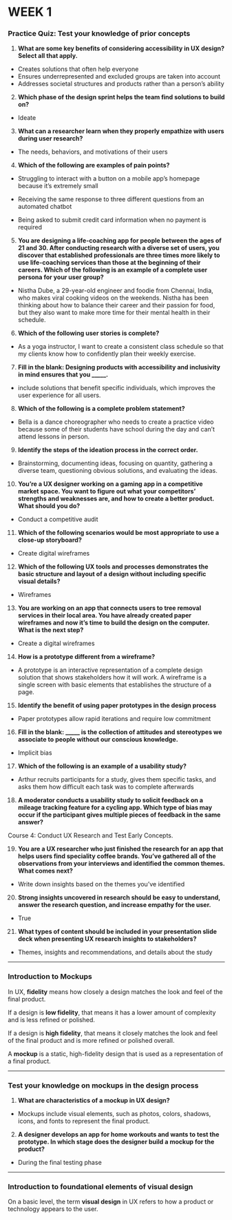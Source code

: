 # WEEK 1

### Practice Quiz: Test your knowledge of prior concepts 

1. **What are some key benefits of considering accessibility in UX design? Select all that apply.**

- Creates solutions that often help everyone
- Ensures underrepresented and excluded groups are taken into account
- Addresses societal structures and products rather than a person’s ability


2. **Which phase of the design sprint helps the team find solutions to build on?**

- Ideate

3. **What can a researcher learn when they properly empathize with users during user research?** 

- The needs, behaviors, and motivations of their users

4. **Which of the following are examples of pain points?**

- Struggling to interact with a button on a mobile app’s homepage because it’s extremely small

- Receiving the same response to three different questions from an automated chatbot

- Being asked to submit credit card information when no payment is required

5. **You are designing a life-coaching app for people between the ages of 21 and 30. After conducting research with a diverse set of users, you discover that established professionals are three times more likely to use life-coaching services than those at the beginning of their careers. Which of the following is an example of a complete user persona for your user group?**

- Nistha Dube, a 29-year-old engineer and foodie from Chennai, India, who makes viral cooking videos on the weekends. Nistha has been thinking about how to balance their career and their passion for food, but they also want to make more time for their mental health in their schedule. 

6. **Which of the following user stories is complete?**

- As a yoga instructor, I want to create a consistent class schedule so that my clients know how to confidently plan their weekly exercise. 

7. **Fill in the blank: Designing products with accessibility and inclusivity in mind ensures that you _____.**

- include solutions that benefit specific individuals, which improves the user experience for all users. 

8. **Which of the following is a complete problem statement?**

- Bella is a dance choreographer who needs to create a practice video because some of their students have school during the day and can’t attend lessons in person.

9. **Identify the steps of the ideation process in the correct order.**

- Brainstorming, documenting ideas, focusing on quantity, gathering a diverse team, questioning obvious solutions, and evaluating the ideas.

10. **You’re a UX designer working on a gaming app in a competitive market space. You want to figure out what your competitors’ strengths and weaknesses are, and how to create a better product. What should you do?** 

- Conduct a competitive audit

11. **Which of the following scenarios would be most appropriate to use a close-up storyboard?**

- Create digital wireframes


12. **Which of the following UX tools and processes demonstrates the basic structure and layout of a design without including specific visual details?**

- Wireframes

13. **You are working on an app that connects users to tree removal services in their local area. You have already created paper wireframes and now it’s time to build the design on the computer. What is the next step?**

- Create a digital wireframes

14. **How is a prototype different from a wireframe?** 

- A prototype is an interactive representation of a complete design solution that shows stakeholders how it will work. A wireframe is a single screen with basic elements that establishes the structure of a page.

15. **Identify the benefit of using paper prototypes in the design process**

- Paper prototypes allow rapid iterations and require low commitment

16. **Fill in the blank: _____ is the collection of attitudes and stereotypes we associate to people without our conscious knowledge.**

- Implicit bias

17. **Which of the following is an example of a usability study?**

- Arthur recruits participants for a study, gives them specific tasks, and asks them how difficult each task was to complete afterwards

18. **A moderator conducts a usability study to solicit feedback on a mileage tracking feature for a cycling app. Which type of bias may occur if the participant gives multiple pieces of feedback in the same answer?** 

Course 4: Conduct UX Research and Test Early Concepts.

19. **You are a UX researcher who just finished the research for an app that helps users find speciality coffee brands. You’ve gathered all of the observations from your interviews and identified the common themes. What comes next?** 

- Write down insights based on the themes you’ve identified


20. **Strong insights uncovered in research should be easy to understand, answer the research question, and increase empathy for the user.**

- True

21. **What types of content should be included in your presentation slide deck when presenting UX research insights to stakeholders?** 

- Themes, insights and recommendations, and details about the study

---

### Introduction to Mockups

In UX, **fidelity** means how closely a design matches the look and feel of the final product.

If a design is **low fidelity**, that means it has a lower amount of complexity and is less refined or polished.

If a design is **high fidelity**, that means it closely matches the look and feel of the final product and is more refined or polished overall.

A **mockup** is a static, high-fidelity design that is used as a representation of a final product.

---

### Test your knowledge on mockups in the design process

1. **What are characteristics of a mockup in UX design?**

- Mockups include visual elements, such as photos, colors, shadows, icons, and fonts to represent the final product.


2. **A designer develops an app for home workouts and wants to test the prototype. In which stage does the designer build a mockup for the product?**

- During the final testing phase

---

### Introduction to foundational elements of visual design

On a basic level, the term **visual design** in UX refers to how a product or technology appears to the user.


















